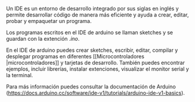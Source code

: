 
Un IDE es un entorno de desarrollo integrado por sus siglas en inglés y permite desarrollar código de manera más eficiente y ayuda a crear, editar, probar y empaquetar un programa.

Los programas escritos en el IDE de arduino se llaman sketches y se guardan con la extención .*ino*.

En el IDE de arduino puedes crear sketches, escribir, editar, compilar y desplegar programas en diferentes [[Microcontroladores |microcontroladores]]  y tarjetas de desarrollo.
También puedes encontrar ejemplos, incluir librerías, instalar extenciones, visualizar el monitor serial y la terminal.

Para más información puedes consultar la documentación de Arduino (https://docs.arduino.cc/software/ide-v1/tutorials/arduino-ide-v1-basics).
